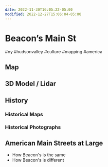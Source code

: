 ```yaml
---
date: 2022-11-30T16:05:22-05:00
modified: 2022-12-27T15:06:04-05:00
---
```

# Beacon’s Main St

#ny #hudsonvalley #culture #mapping #america 

## Map

## 3D Model / Lidar

## History

### Historical Maps

### Historical Photographs

## American Main Streets at Large
- How Beacon's is the same
- How Beacon's is different
